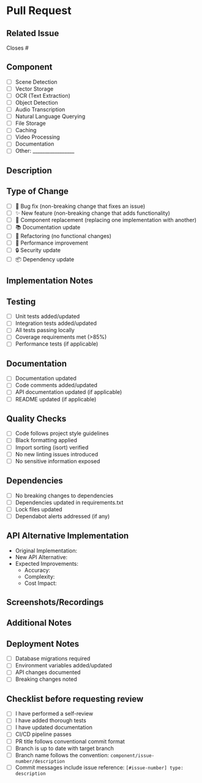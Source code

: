 # Pull Request

## Related Issue
<!-- Link the issue that this PR resolves, e.g., "Closes #123" -->
Closes #

## Component
<!-- Check the primary component affected by this PR -->
- [ ] Scene Detection
- [ ] Vector Storage
- [ ] OCR (Text Extraction)
- [ ] Object Detection
- [ ] Audio Transcription
- [ ] Natural Language Querying
- [ ] File Storage
- [ ] Caching
- [ ] Video Processing
- [ ] Documentation
- [ ] Other: _________________

## Description
<!-- Provide a detailed description of the changes -->

## Type of Change
<!-- Mark the appropriate option with an [x] -->
- [ ] 🐛 Bug fix (non-breaking change that fixes an issue)
- [ ] ✨ New feature (non-breaking change that adds functionality)
- [ ] 🔄 Component replacement (replacing one implementation with another)
- [ ] 📚 Documentation update
- [ ] 🔨 Refactoring (no functional changes)
- [ ] 🚀 Performance improvement
- [ ] 🔒 Security update
- [ ] 📦 Dependency update

## Implementation Notes
<!-- Explain key technical decisions or approaches -->

## Testing
<!-- Mark completed items with an [x] -->
- [ ] Unit tests added/updated
- [ ] Integration tests added/updated
- [ ] All tests passing locally
- [ ] Coverage requirements met (>85%)
- [ ] Performance tests (if applicable)

## Documentation
<!-- Mark completed items with an [x] -->
- [ ] Documentation updated
- [ ] Code comments added/updated
- [ ] API documentation updated (if applicable)
- [ ] README updated (if applicable)

## Quality Checks
<!-- Mark completed items with an [x] -->
- [ ] Code follows project style guidelines
- [ ] Black formatting applied
- [ ] Import sorting (isort) verified
- [ ] No new linting issues introduced
- [ ] No sensitive information exposed

## Dependencies
<!-- Mark completed items with an [x] -->
- [ ] No breaking changes to dependencies
- [ ] Dependencies updated in requirements.txt
- [ ] Lock files updated
- [ ] Dependabot alerts addressed (if any)

## API Alternative Implementation
<!-- Complete this section only for component replacement PRs -->
- Original Implementation: <!-- e.g., "Self-hosted FAISS" -->
- New API Alternative: <!-- e.g., "Pinecone API" -->
- Expected Improvements:
  - Accuracy: <!-- e.g., "95% → 98%" -->
  - Complexity: <!-- e.g., "Reduced by removing self-hosting" -->
  - Cost Impact: <!-- e.g., "Free tier sufficient for POC" -->

## Screenshots/Recordings
<!-- If applicable, add screenshots or recordings to demonstrate the changes -->

## Additional Notes
<!-- Add any additional information that reviewers should know -->

## Deployment Notes
<!-- Note any deployment considerations, migrations, or special instructions -->
- [ ] Database migrations required
- [ ] Environment variables added/updated
- [ ] API changes documented
- [ ] Breaking changes noted

## Checklist before requesting review
<!-- Final checklist for PR author -->
- [ ] I have performed a self-review
- [ ] I have added thorough tests
- [ ] I have updated documentation
- [ ] CI/CD pipeline passes
- [ ] PR title follows conventional commit format
- [ ] Branch is up to date with target branch
- [ ] Branch name follows the convention: `component/issue-number/description`
- [ ] Commit messages include issue reference: `[#issue-number] type: description`
